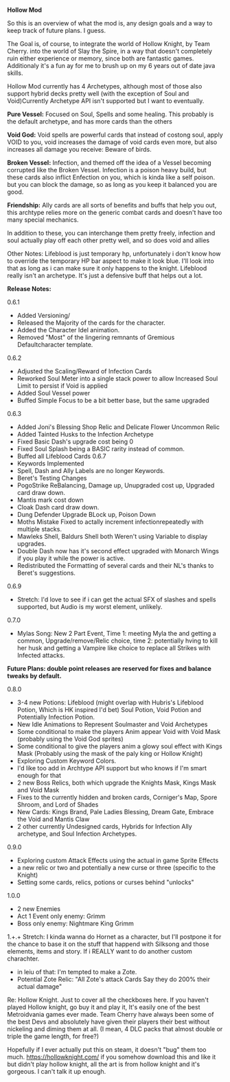 **Hollow Mod**

So this is an overview of what the mod is, any design goals and a way to keep track of future plans. I guess.

The Goal is, of course, to integrate the world of Hollow Knight, by Team Cherry. into the world of Slay the Spire, in a way that doesn't completely ruin either experience or memory, since both are fantastic games. Additionaly it's a fun ay for me to brush up on my 6 years out of date java skills.

Hollow Mod currently has 4 Archetypes, although most of those also support hybrid decks pretty well (with the exception of Soul and Void)Currently Archetype API isn't supported but I want to eventually.

**Pure Vessel:** Focused on Soul, Spells and some healing. This probably is the default archetype, and has more cards than the others 

**Void God:** Void spells are powerful cards that instead of costong soul, apply VOID to you, void increases the damage of void cards even more, but also increases all damage you receive: Beware of birds.

**Broken Vessel:** Infection, and themed off the idea of a Vessel becoming corrupted like the Broken Vessel. Infection is a poison heavy build, but these cards also inflict Enfection on you, which is kinda like a self poison. but you can block the damage, so as long as you keep it balanced you are good.

**Friendship:** Ally cards are all sorts of benefits and buffs that help you out, this archtype relies more on the generic combat cards and doesn't have too many special mechanics.

In addition to these, you can interchange them pretty freely, infection and soul actually play off each other pretty well, and so does void and allies

Other Notes: Lifeblood is just temporary hp, unfortunately i don't know how to override the temporary HP bar aspect to make it look blue. I'll look into that as long as i can make sure it only happens to the knight. Lifeblood really isn't an archetype. It's just a defensive buff that helps out a lot.

**Release Notes:** 

0.6.1
* Added Versioning/
* Released the Majority of the cards for the character. 
* Added the Character Idel animation.
* Removed "Most" of the lingering remnants of Gremious Defaultcharacter template.

0.6.2
* Adjusted the Scaling/Reward of Infection Cards
* Reworked Soul Meter into a single stack power to allow Increased Soul Limit to persist if Void is applied
* Added Soul Vessel power
* Buffed Simple Focus to be a bit better base, but the same upgraded

0.6.3
* Added Joni's Blessing Shop Relic and Delicate Flower Uncommon Relic
* Added Tainted Husks to the Infection Archetype
* Fixed Basic Dash's upgrade cost being 0
* Fixed Soul Splash being a BASIC rarity instead of common.
* Buffed all Lifeblood Cards
0.6.7
* Keywords Implemented
* Spell, Dash and Ally Labels are no longer Keywords.
* Beret's Testing Changes
* PogoStrike ReBalancing, Damage up, Unupgraded cost up, Upgraded card draw down.
* Mantis mark cost down
* Cloak Dash card draw down.
* Dung Defender Upgrade BLock up, Poison Down
* Moths Mistake Fixed to actally increment infectionrepeatedly with multiple stacks.
* Mawleks Shell, Baldurs Shell both Weren't using Variable to display upgrades.
* Double Dash now has it's second effect upgraded with Monarch Wings if you play it while the power is active. 
* Redistributed the Formatting of several cards and their NL's thanks to Beret's suggestions.



0.6.9
* Stretch: I'd love to see if i can get the actual SFX of slashes and spells supported, but Audio is my worst element, unlikely.

0.7.0
* Mylas Song: New 2 Part Event, Time 1: meeting Myla the and getting a common, Upgrade/remove/Relic choice,  time 2: potentially hving to kill her husk and getting a Vampire like choice to replace all Strikes with Infected attacks.

**Future Plans: double point releases are reserved for fixes and balance tweaks by default.**

0.8.0 
* 3-4 new Potions: Lifeblood (might overlap with Hubris's Lifeblood Potion, Which is HK inspired I'd bet) Soul Potion, Void Potion and Potentially Infection Potion.
* New Idle Animations to Represent Soulmaster and Void Archetypes
* Some conditional to make the players Anim appear Void with Void Mask (probably using the Void God sprites)
* Some conditional to give the players anim a glowy soul effect with Kings Mask (Probably using the mask of the paly king or Hollow Knight)
* Exploring Custom Keyword Colors.
* I'd like too add in Archtype API support but who knows if I'm smart enough for that
* 2 new Boss Relics, both which upgrade the Knights Mask, Kings Mask and Void Mask
* Fixes to the currently hidden and broken cards, Corniger's Map, Spore Shroom, and Lord of Shades
* New Cards: Kings Brand, Pale Ladies Blessing, Dream Gate, Embrace the Void and Mantis Claw
* 2 other currently Undesigned cards, Hybrids for Infection Ally archetype, and Soul Infection Archetypes.

0.9.0
* Exploring custom Attack Effects using the actual in game Sprite Effects
* a new relic or two and potentially a new curse or three (specific to the Knight) 
* Setting some cards, relics, potions or curses behind "unlocks"

1.0.0 
* 2 new Enemies
* Act 1 Event only enemy: Grimm
* Boss only enemy: Nightmare King Grimm

1.+.+
Stretch: I kinda wanna do Hornet as a character, but I'll postpone it for the chance to base it on the stuff that happend with Silksong and those elements, items and story. If i REALLY want to do another custom charachter. 
* in leiu of that: I'm tempted to make a Zote. 
* Potential Zote Relic: "All Zote's attack Cards Say they do 200% their actual damage"

Re: Hollow Knight. Just to cover all the checkboxes here. If you haven't played Hollow knight, go buy it and play it,  It's easily one of the best Metroidvania games ever made. Team Cherry have always been some of the best Devs and absolutely have given their players their best without nickeling and diming them at all. (I mean, 4 DLC packs that almost double or triple the game length, for free?) 

Hopefully if I ever actually put this on steam, it doesn't "bug" them too much. https://hollowknight.com/ if you somehow download this and like it but didn't play hollow knight, all the art is from hollow knight and it's gorgeous. I can't talk it up enough.

